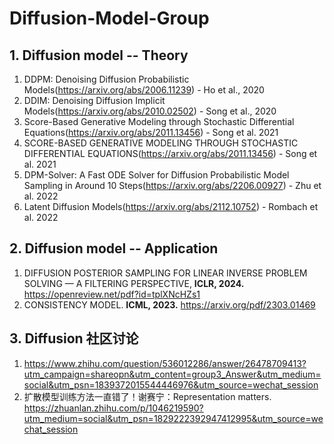 # Diffusion-Model-Group
## 1. Diffusion model -- Theory
1. DDPM: Denoising Diffusion Probabilistic Models(https://arxiv.org/abs/2006.11239) - Ho et al., 2020
2. DDIM: Denoising Diffusion Implicit Models(https://arxiv.org/abs/2010.02502) - Song et al., 2020
3. Score-Based Generative Modeling through Stochastic Differential Equations(https://arxiv.org/abs/2011.13456) - Song et al. 2021
4. SCORE-BASED GENERATIVE MODELING THROUGH STOCHASTIC DIFFERENTIAL EQUATIONS(https://arxiv.org/abs/2011.13456) - Song et al. 2021
5. DPM-Solver: A Fast ODE Solver for Diffusion Probabilistic Model Sampling in Around 10 Steps(https://arxiv.org/abs/2206.00927) - Zhu et al. 2022
6. Latent Diffusion Models(https://arxiv.org/abs/2112.10752) - Rombach et al. 2022
   
## 2. Diffusion model -- Application
1. DIFFUSION POSTERIOR SAMPLING FOR LINEAR INVERSE PROBLEM SOLVING — A FILTERING PERSPECTIVE, **ICLR, 2024.** https://openreview.net/pdf?id=tplXNcHZs1
2. CONSISTENCY MODEL. **ICML, 2023.** https://arxiv.org/pdf/2303.01469

## 3. Diffusion 社区讨论
1. https://www.zhihu.com/question/536012286/answer/26478709413?utm_campaign=shareopn&utm_content=group3_Answer&utm_medium=social&utm_psn=1839372015544446976&utm_source=wechat_session
2. 扩散模型训练方法一直错了！谢赛宁：Representation matters. https://zhuanlan.zhihu.com/p/1046219590?utm_medium=social&utm_psn=1829222392947412995&utm_source=wechat_session

